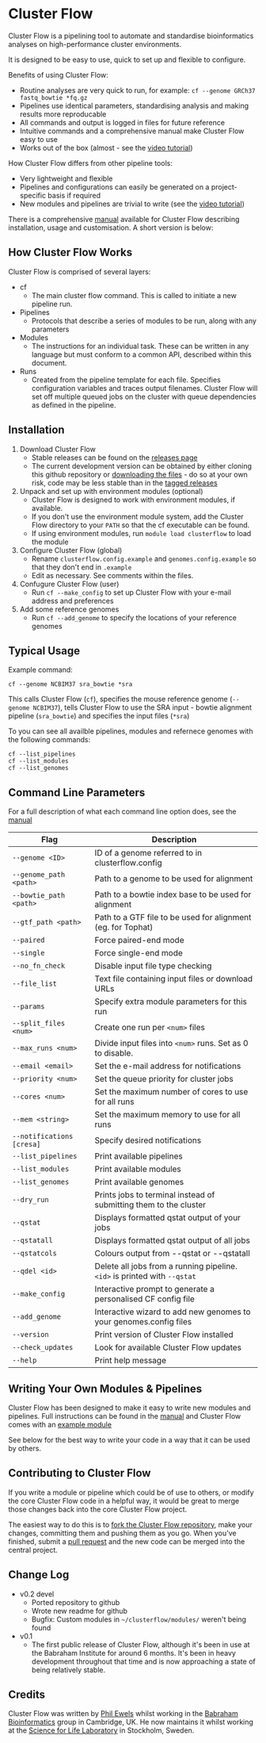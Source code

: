 Cluster Flow
============

Cluster Flow is a pipelining tool to automate and standardise bioinformatics analyses on high-performance cluster environments.

It is designed to be easy to use, quick to set up and flexible to configure.

Benefits of using Cluster Flow:
* Routine analyses are very quick to run, for example: `cf --genome GRCh37 fastq_bowtie *fq.gz`
* Pipelines use identical parameters, standardising analysis and making results more reproducable
* All commands and output is logged in files for future reference
* Intuitive commands and a comprehensive manual make Cluster Flow easy to use
* Works out of the box (almost - see the [video tutorial](http://youtu.be/b2g_zQiz9ys))

How Cluster Flow differs from other pipeline tools:
* Very lightweight and flexible
* Pipelines and configurations can easily be generated on a project-specific basis if required
* New modules and pipelines are trivial to write (see the [video tutorial](http://youtu.be/aBHOcsA2M6w))

There is a comprehensive [manual](http://www.bioinformatics.babraham.ac.uk/projects/clusterflow/Cluster_Flow_Manual.pdf) available for Cluster Flow describing installation, usage and customisation. A short version is below:

How Cluster Flow Works
----------------------
Cluster Flow is comprised of several layers: 
* cf 
	* The main cluster flow command. This is called to initiate a new pipeline run. 
* Pipelines 
	* Protocols that describe a series of modules to be run, along with any parameters 
* Modules 
	* The instructions for an individual task. These can be written in any language but must conform to a common API, described within this document. 
* Runs 
	* Created from the pipeline template for each file. Specifies configuration variables and traces output filenames. 
Cluster Flow will set off multiple queued jobs on the cluster with queue dependencies as defined in the pipeline. 



Installation
------------
1. Download Cluster Flow
	* Stable releases can be found on the [releases page](https://github.com/ewels/clusterflow/releases)
	* The current development version can be obtained by either cloning this github repository or [downloading the files](https://github.com/ewels/clusterflow/archive/master.zip) - do so at your own risk, code may be less stable than in the [tagged releases](https://github.com/ewels/clusterflow/releases)
2. Unpack and set up with environment modules (optional)
	* Cluster Flow is designed to work with environment modules, if available.
	* If you don't use the environment module system, add the Cluster Flow directory to your `PATH` so that the cf executable can be found.
	* If using environment modules, run `module load clusterflow` to load the module
3. Configure Cluster Flow (global)
	* Rename `clusterflow.config.example` and `genomes.config.example` so that they don't end in `.example`
	* Edit as necessary. See comments within the files.
4. Confugure Cluster Flow (user)
	* Run `cf --make_config` to set up Cluster Flow with your e-mail address and preferences
5. Add some reference genomes
	* Run `cf --add_genome` to specify the locations of your reference genomes

Typical Usage
-------------
Example command:

	cf --genome NCBIM37 sra_bowtie *sra

This calls Cluster Flow (`cf`), specifies the mouse reference genome (`--genome NCBIM37`), tells Cluster Flow to use the SRA input - bowtie alignment pipeline (`sra_bowtie`) and specifies the input files (`*sra`)

To you can see all availble pipelines, modules and refernece genomes with the following commands:

	cf --list_pipelines
	cf --list_modules
	cf --list_genomes

Command Line Parameters
-----------------------
For a full description of what each command line option does, see the [manual](http://www.bioinformatics.babraham.ac.uk/projects/clusterflow/Cluster_Flow_Manual.pdf) 

Flag | Description
---- | -----------
`--genome <ID>` | ID of a genome referred to in clusterflow.config 
`--genome_path <path>` | Path to a genome to be used for alignment 
`--bowtie_path <path>` | Path to a bowtie index base to be used for alignment 
`--gtf_path <path>` | Path to a GTF file to be used for alignment (eg. for Tophat) 
`--paired` | Force paired-end mode 
`--single` | Force single-end mode 
`--no_fn_check` | Disable input file type checking 
`--file_list` | Text file containing input files or download URLs 
`--params` | Specify extra module parameters for this run 
`--split_files <num>` | Create one run per `<num>` files 
`--max_runs <num>` | Divide input files into `<num>` runs. Set as 0 to disable. 
`--email <email>` | Set the e-mail address for notifications 
`--priority <num>` | Set the queue priority for cluster jobs 
`--cores <num>` | Set the maximum number of cores to use for all runs 
`--mem <string>` | Set the maximum memory to use for all runs 
`--notifications [cresa]` | Specify desired notifications 
`--list_pipelines` | Print available pipelines 
`--list_modules` | Print available modules 
`--list_genomes` | Print available genomes 
`--dry_run` | Prints jobs to terminal instead of submitting them to the cluster 
`--qstat` | Displays formatted qstat output of your jobs 
`--qstatall` | Displays formatted qstat output of all jobs  
`--qstatcols` | Colours output from --qstat or --qstatall 
`--qdel <id>` | Delete all jobs from a running pipeline. `<id>` is printed with `--qstat`
`--make_config` | Interactive prompt to generate a personalised CF config file 
`--add_genome` | Interactive wizard to add new genomes to your genomes.config files 
`--version` | Print version of Cluster Flow installed 
`--check_updates` | Look for available Cluster Flow updates 
`--help` | Print help message

Writing Your Own Modules & Pipelines
------------------------------------
Cluster Flow has been designed to make it easy to write new modules and pipelines. Full instructions can be found in the [manual](http://www.bioinformatics.babraham.ac.uk/projects/clusterflow/Cluster_Flow_Manual.pdf) and Cluster Flow comes with an [example module](https://github.com/ewels/clusterflow/blob/master/modules/example_module)

See below for the best way to write your code in a way that it can be used by others.

Contributing to Cluster Flow
----------------------------
If you write a module or pipeline which could be of use to others, or modify the core Cluster Flow code in a helpful way, it would be great to merge those changes back into the core Cluster Flow project.

The easiest way to do this is to [fork the Cluster Flow repository](https://help.github.com/articles/fork-a-repo), make your changes, committing them and pushing them as you go. When you've finished, submit a [pull request](https://help.github.com/articles/using-pull-requests) and the new code can be merged into the central project.

Change Log
----------
* v0.2 devel
	* Ported repository to github
	* Wrote new readme for github
	* Bugfix: Custom modules in `~/clusterflow/modules/` weren't being found
* v0.1
	* The first public release of Cluster Flow, although it's been in use at the Babraham Institute for around 6 months. It's been in heavy development throughout that time and is now approaching a state of being relatively stable.

Credits
-------
Cluster Flow was written by [Phil Ewels](http://phil.ewels.co.uk) whilst working in the [Babraham Bioinformatics](http://www.bioinformatics.babraham.ac.uk/) group in Cambridge, UK. He now maintains it whilst working at the [Science for Life Laboratory](http://www.scilifelab.se/) in Stockholm, Sweden.
